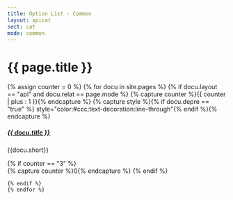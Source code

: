 ```yaml
---
title: Option List - Common
layout: apicat
sect: cat
mode: common
---
```


# {{ page.title }}

<div class="row">
	{% assign counter = 0 %}
	{% for docu in site.pages %}
	{% if docu.layout == "api" and docu.relat == page.mode %}
	{% capture counter %}{{ counter | plus : 1 }}{% endcapture %}
	{% capture style %}{% if docu.depre == "true" %} style="color:#ccc;text-decoration:line-through"{% endif %}{% endcapture %}
	<div class="col-sm-4"><div class="card mb-3">
		<div class="card-header">
			<h5 {{style}}>
				<a href="{{site.basesite}}{{docu.url | remove_first: "/" }}">{{ docu.title }}</a>
			</h5>
		</div>
		<div class="card-body">
			<p>{{docu.short}}</p>
		</div>
	</div></div>
	{% if counter == "3" %}
</div><div class="row">
	{% capture counter %}0{% endcapture %}
	{% endif %}

	{% endif %}
	{% endfor %}
</div>
